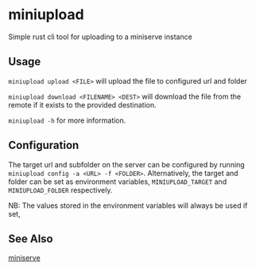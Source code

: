 # miniupload
Simple rust cli tool for uploading to a miniserve instance

## Usage

`miniupload upload <FILE>` will upload the file to configured url and folder

`miniupload download <FILENAME> <DEST>` will download the file from the remote if it exists to the provided destination.

`miniupload -h` for more information.

## Configuration

The target url and subfolder on the server can be configured by running `miniupload config -a <URL> -f <FOLDER>`. Alternatively, the target and folder can be set as environment variables, `MINIUPLOAD_TARGET` and `MINIUPLOAD_FOLDER` respectively.

NB: The values stored in the environment variables will always be used if set,

## See Also
[miniserve](https://github.com/svenstaro/miniserve)